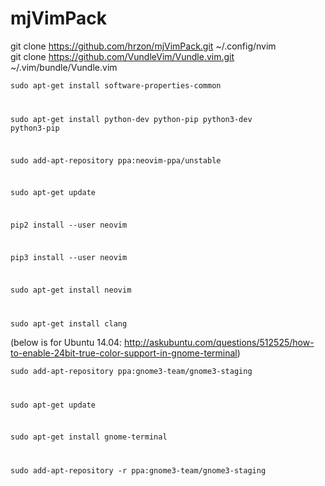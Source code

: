 # mjVimPack

git clone https://github.com/hrzon/mjVimPack.git ~/.config/nvim  
git clone https://github.com/VundleVim/Vundle.vim.git ~/.vim/bundle/Vundle.vim

<code>sudo apt-get install software-properties-common

sudo apt-get install python-dev python-pip python3-dev python3-pip

sudo add-apt-repository ppa:neovim-ppa/unstable

sudo apt-get update

pip2 install --user neovim

pip3 install --user neovim

sudo apt-get install neovim

sudo apt-get install clang</code>

(below is for Ubuntu 14.04: http://askubuntu.com/questions/512525/how-to-enable-24bit-true-color-support-in-gnome-terminal)

<code>sudo add-apt-repository ppa:gnome3-team/gnome3-staging

sudo apt-get update

sudo apt-get install gnome-terminal

sudo add-apt-repository -r ppa:gnome3-team/gnome3-staging</code>

